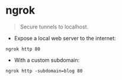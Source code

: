 # ngrok

> Secure tunnels to localhost.

- Expose a local web server to the internet:

`ngrok http 80`

- With a custom subdomain:

`ngrok http -subdomain=blog 80`
